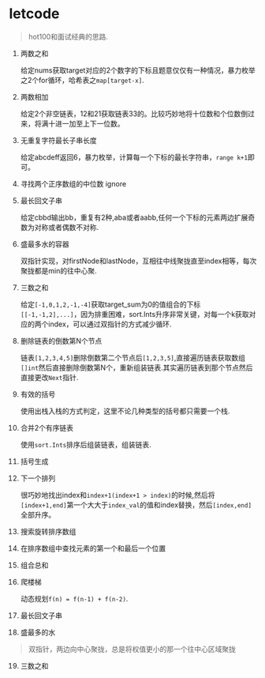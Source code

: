 # letcode

> hot100和面试经典的思路.

1. 两数之和

	给定nums获取target对应的2个数字的下标且题意仅仅有一种情况，暴力枚举之2个for循环，哈希表之`map[target-x]`.

2. 两数相加

	给定2个非空链表，12和21获取链表33的。比较巧妙地将十位数和个位数倒过来，将满十进一加至上下一位数。

3. 无重复字符最长子串长度

	给定abcdeff返回6，暴力枚举，计算每一个下标的最长字符串，`range k+1`即可。

4. 寻找两个正序数组的中位数 ignore

5. 最长回文子串

	给定cbbd输出bb，重复有2种,aba或者aabb,任何一个下标的元素两边扩展奇数为对称或者偶数不对称.

6. 盛最多水的容器

	双指针实现，对firstNode和lastNode，互相往中线聚拢直至index相等，每次聚拢都是min的往中心聚.

7. 三数之和

	给定`[-1,0,1,2,-1,-4]`获取target_sum为0的值组合的下标 `[[-1,-1,2],...]`，因为排重困难，sort.Ints升序非常关键，对每一个k获取对应的两个index，可以通过双指针的方式减少循环.
	
	
8. 删除链表的倒数第N个节点

	链表`[1,2,3,4,5]`删除倒数第二个节点后`[1,2,3,5]`,直接遍历链表获取数组`[]int`然后直接删除倒数第N个，重新组装链表.其实遍历链表到那个节点然后直接更改`Next`指针.
	
9. 有效的括号

	使用出栈入栈的方式判定，这里不论几种类型的括号都只需要一个栈.

10. 合并2个有序链表

	使用`sort.Ints`排序后组装链表，组装链表.

11. 括号生成

12. 下一个排列

	很巧妙地找出index和`index+1(index+1 > index)`的时候,然后将`[index+1,end]`第一个大大于`index_val`的值和index替换，然后`[index,end]`全部升序。

13. 搜索旋转排序数组

14. 在排序数组中查找元素的第一个和最后一个位置

15. 组合总和

16. 爬楼梯

	动态规划`f(n) = f(n-1) + f(n-2)`.

17. 最长回文子串

18. 盛最多的水

> 双指针，两边向中心聚拢，总是将权值更小的那一个往中心区域聚拢

19. 三数之和